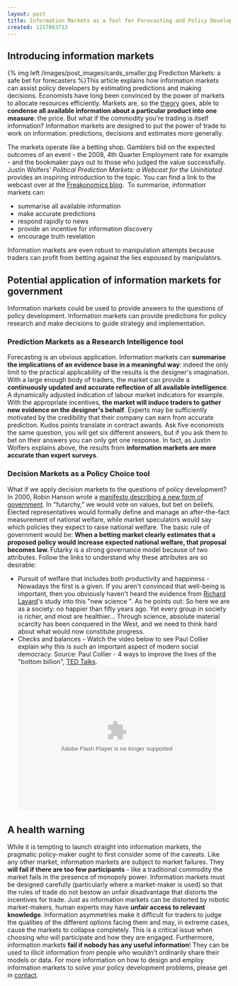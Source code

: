 ```yaml
---
layout: post
title: Information Markets as a Tool for Forecasting and Policy Development
created: 1217863713
---
```

<h2>Introducing information markets</h2>
<p>{% img left /images/post_images/cards_smaller.jpg Prediction Markets: a safe bet for forecasters %}This article explains how information markets can assist policy developers by estimating predictions and making decisions.  Economists have long been convinced by the power of markets to allocate resources efficiently.  Markets are, so the <a href="http://en.wikipedia.org/wiki/Efficient_market_hypothesis">theory</a> goes, able to <strong>condense all available information about a particular product into one measure</strong>: the price.  But what if the commodity you're trading is itself information?  Information markets are designed to put the power of trade to work on information: predictions, decisions and estimates more generally. </p>
<!--more-->
<p>The markets operate like a betting shop.  Gamblers bid on the expected outcomes of an event - the 2008, 4th Quarter Employment rate for example - and the bookmaker pays out to those who judged the value successfully.  Justin Wolfers' <em>Political Prediction Markets: a Webcast for the Uninitiated</em> provides an inspiring introduction to the topic.  You can find a link to the webcast over at the <a href="http://freakonomics.blogs.nytimes.com/2008/07/01/political-prediction-markets-webcast-for-the-uninitiated/">Freakonomics blog</a>.&nbsp;   To summarise, information markets can:</p>
<ul>
    <li>summarise all available information</li>
    <li>make accurate predictions</li>
    <li>respond rapidly to news</li>
    <li>provide an incentive for information discovery</li>
    <li>encourage truth revelation</li>
</ul>
<p>Information markets are even robust to manipulation attempts because traders can profit from betting against the lies espoused by manipulators.</p>
<h2>Potential application of information markets for government</h2>
<p>Information markets could be used to provide answers to the questions of policy development. Information markets can provide predictions for policy research and make decisions to guide strategy and implementation.</p>
<h3>Prediction Markets as a Research Intelligence tool</h3>
<p>Forecasting is an obvious application.  Information markets can <strong>summarise the implications of an evidence base in a meaningful way</strong>: indeed the only limit to the practical applicability of the results is the designer's imagination.  With a large enough body of traders, the market can provide a <strong>continuously updated and accurate reflection of all available intelligence</strong>.  A dynamically adjusted indication of labour market indicators for example.  With the appropriate incentives, <strong>the market will induce traders to gather new evidence on the designer's behalf</strong>.  Experts may be sufficiently motivated by the credibility that their company can earn from accurate prediction.  Kudos points translate in contract awards.  Ask five economists the same question, you will get six different answers, but if you ask them to bet on their answers you can only get one response.  In fact, as Justin Wolfers explains above, the results from <strong>information markets are more accurate than expert surveys</strong>.</p>
<h3>Decision Markets as a Policy Choice tool</h3>
<p>What if we apply decision markets to the questions of policy development?  In 2000, Robin Hanson wrote a <a href="http://hanson.gmu.edu/futarchy.html">manifesto describing a new form of government</a>. <quote>In &quot;futarchy,&quot; we would vote on values, but bet on beliefs. Elected representatives would formally define and manage an after-the-fact measurement of national welfare, while market speculators would say which policies they expect to raise national welfare.  The basic rule of government would be: <strong>When a betting market clearly estimates that a proposed policy would increase expected national welfare, that proposal becomes law. </strong></quote>  Futarky is a strong governance model because of two attributes.  Follow the links to understand why these attributes are so desirable:</p>
<ul>
    <li>Pursuit of welfare that includes both productivity and happiness - Nowadays the first is a given.  If you aren't convinced that well-being is important, then you obviously haven't heard the evidence from <a href="http://cep.lse.ac.uk/layard/">Richard Layard</a>'s study into this &quot;new science &quot;.  As he points out: <quote>So here we are as a society: no happier than fifty years ago.  Yet every group in society is richer, and most are healthier...  Through science, absolute material scarcity has been conquered in the West, and we need to think hard about what would now constitute progress.</quote></li>
    <li>Checks and balances - Watch the video below to see Paul Collier explain why this is such an important aspect of modern social democracy.  Source:  Paul Collier - 4 ways to improve the lives of the &quot;bottom billion&quot;, <a href="http://www.ted.com">TED Talks</a>.<object height="326" width="446">
    <param name="movie" value="http://video.ted.com/assets/player/swf/EmbedPlayer.swf" />
    <param name="allowFullScreen" value="true" />
    <param name="wmode" value="transparent" />
    <param name="bgColor" value="#ffffff" />
    <param name="flashvars" value="vu=http://video.ted.com/talks/embed/PaulCollier_2008-embed_high.flv&amp;su=http://images.ted.com/images/ted/tedindex/embed-posters/PaulCollier-2008.embed_thumbnail.jpg&amp;vw=432&amp;vh=240&amp;ap=0&amp;ti=270" /><embed height="326" width="446" src="http://video.ted.com/assets/player/swf/EmbedPlayer.swf" pluginspace="http://www.macromedia.com/go/getflashplayer" type="application/x-shockwave-flash" wmode="transparent" bgcolor="#ffffff" allowfullscreen="true" flashvars="vu=http://video.ted.com/talks/embed/PaulCollier_2008-embed_high.flv&amp;su=http://images.ted.com/images/ted/tedindex/embed-posters/PaulCollier-2008.embed_thumbnail.jpg&amp;vw=432&amp;vh=240&amp;ap=0&amp;ti=270"></embed></object></li>
</ul>
<h2>A health warning</h2>
<p>While it is tempting to launch straight into information markets, the pragmatic policy-maker ought to first consider some of the caveats.  Like any other market, information markets are subject to market failures.  They <strong>will fail if there are too few participants</strong> - like a traditional commodity the market fails in the presence of monopoly power.  Information markets must be designed carefully (particularly where a market-maker is used) so that the rules of trade do not bestow an unfair disadvantage that distorts the incentives for trade.  Just as information markets can be distorted by robotic market-makers, human experts may have <strong>unfair access to relevant knowledge</strong>.  Information asymmetries make it difficult for traders to judge the qualities of the different options facing them and may, in extreme cases, cause the markets to collapse completely.  This is a critical issue when choosing who will participate and how they are engaged.  Furthermore, information markets <strong>fail if nobody has any useful information</strong>!  They can be used to illicit information from people who wouldn't ordinarily share their models or data.    For more information on how to design and employ information markets to solve your policy development problems, please get in <a href="http://infonomics.ltd.uk/contact">contact</a>.</p>
